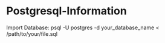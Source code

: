 # Postgresql-Information

Import Database:
psql -U postgres -d your_database_name < /path/to/your/file.sql
